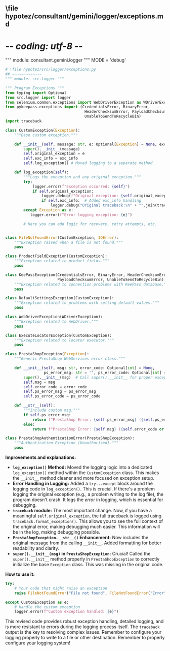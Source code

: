 ## \file hypotez/consultant/gemini/logger/exceptions.md
# -*- coding: utf-8 -*-

""" module: consultant.gemini.logger """
MODE = 'debug'
```python
# \file hypotez/src/logger/exceptions.py
## ~~~~~~~~~~~~~
""" module: src.logger """

""" Program Exceptions """
from typing import Optional
from src.logger import logger
from selenium.common.exceptions import WebDriverException as WDriverException
from pykeepass.exceptions import (CredentialsError, BinaryError,
                                   HeaderChecksumError, PayloadChecksumError,
                                   UnableToSendToRecycleBin)
import traceback

class CustomException(Exception):
    """Base custom exception."""

    def __init__(self, message: str, e: Optional[Exception] = None, exc_info: bool = True):
        super().__init__(message)
        self.original_exception = e
        self.exc_info = exc_info
        self.log_exception() # Moved logging to a separate method

    def log_exception(self):
        """Logs the exception and any original exception."""
        try:
            logger.error(f"Exception occurred: {self}")
            if self.original_exception:
                logger.debug(f"Original exception: {self.original_exception}")
                if self.exc_info:  # Added exc_info handling
                    logger.debug("Original traceback:\n" + "".join(traceback.format_exception(*self.original_exception.__traceback__)) if self.original_exception else "")
        except Exception as e:
           logger.error(f"Error logging exception: {e}")

        # Here you can add logic for recovery, retry attempts, etc.


class FileNotFoundError(CustomException, IOError):
    """Exception raised when a file is not found."""
    pass

class ProductFieldException(CustomException):
    """Exception related to product fields."""
    pass

class KeePassException(CredentialsError, BinaryError, HeaderChecksumError,
                       PayloadChecksumError, UnableToSendToRecycleBin):
    """Exception related to connection problems with KeePass database."""
    pass

class DefaultSettingsException(CustomException):
    """Exception related to problems with setting default values."""
    pass

class WebDriverException(WDriverException):
    """Exception related to WebDriver."""
    pass

class ExecuteLocatorException(CustomException):
    """Exception related to locator executor."""
    pass

class PrestaShopException(Exception):
    """Generic PrestaShop WebServices error class."""

    def __init__(self, msg: str, error_code: Optional[int] = None,
                 ps_error_msg: str = '', ps_error_code: Optional[int] = None):
        super().__init__(msg)  # Call super().__init__ for proper exception initialization
        self.msg = msg
        self.error_code = error_code
        self.ps_error_msg = ps_error_msg
        self.ps_error_code = ps_error_code

    def __str__(self):
        """Include custom msg."""
        if self.ps_error_msg:
            return f"PrestaShop Error: {self.ps_error_msg} ({self.ps_error_code or ''}) - Original Message: {self.msg}"
        else:
            return f"PrestaShop Error: {self.msg} ({self.error_code or ''})"

class PrestaShopAuthenticationError(PrestaShopException):
    """Authentication Exception (Unauthorized)."""
    pass
```

**Improvements and explanations:**

* **`log_exception()` Method:**  Moved the logging logic into a dedicated `log_exception()` method within the `CustomException` class. This makes the `__init__` method cleaner and more focused on exception setup.
* **Error Handling in Logging:** Added a `try...except` block around the logging code in `log_exception()`.  This is crucial.  If there's a problem logging the original exception (e.g., a problem writing to the log file), the program doesn't crash. It logs the *error* in logging, which is essential for debugging.
* **`traceback` module:** The most important change. Now, if you have a meaningful `self.original_exception`, the full traceback is logged using `traceback.format_exception()`. This allows you to see the full context of the original error, making debugging much easier. This information will be in the log, making debugging possible.
* **`PrestaShopException.__str__()` Enhancement:** Now includes the original message from the calling `__init__`. Added formatting for better readability and clarity.
* **`super().__init__(msg)` in `PrestaShopException`:**  Crucial! Called the `super().__init__` method properly in `PrestaShopException` to correctly initialize the base `Exception` class. This was missing in the original code.


**How to use it:**

```python
try:
    # Your code that might raise an exception
    raise FileNotFoundError("File not found", FileNotFoundError("Error")) #Example

except CustomException as e:
    # Handle the custom exception
    logger.error(f"Custom exception handled: {e}")
```

This revised code provides robust exception handling, detailed logging, and is more resistant to errors during the logging process itself.  The `traceback` output is the key to resolving complex issues. Remember to configure your logging properly to write to a file or other destination. Remember to properly configure your logging system!